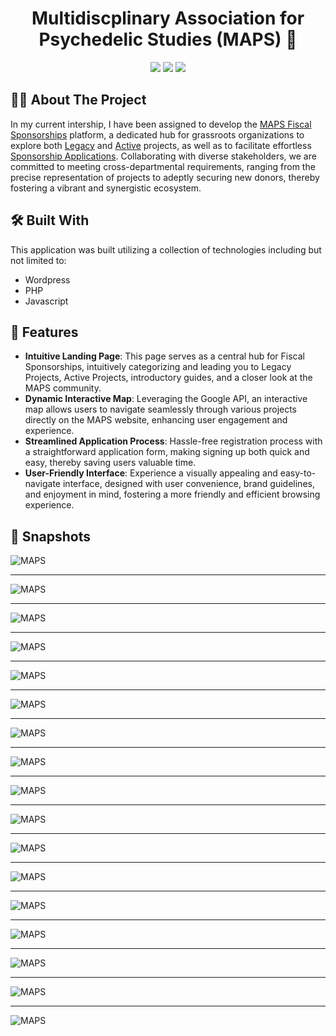 <h1 align="center">Multidiscplinary Association for Psychedelic Studies (MAPS) 🪬</h1>

<p align="center">
<a href="https://github.com/wagertg/Portfolio"><img src="https://img.shields.io/badge/-Back%20to%20Portfolio-grey?style=flat"/></a>
<a href="https://www.linkedin.com/in/traviswager/"><img src="https://img.shields.io/badge/-LinkedIn-blue?style=flat&logo=LinkedIn&logoColor=white"/></a>
<a href="mailto:traviswager@gmail.com"><img src="https://img.shields.io/badge/-Email-c14438?style=flat&logo=Gmail&logoColor=white"/></a>
</p>

## 👨‍💻 About The Project

In my current intership, I have been assigned to develop the [MAPS Fiscal Sponsorships](https://maps.org/fiscal-sponsorships/) platform, a dedicated hub for grassroots organizations to explore both [Legacy](https://maps.org/fiscal-sponsorships/legacy-projects/) and [Active](https://maps.org/fiscal-sponsorships/active-projects/) projects, as well as to facilitate effortless [Sponsorship Applications](https://maps.org/fiscal-sponsorships/get-started/). Collaborating with diverse stakeholders, we are committed to meeting cross-departmental requirements, ranging from the precise representation of projects to adeptly securing new donors, thereby fostering a vibrant and synergistic ecosystem.

## 🛠️ Built With

This application was built utilizing a collection of technologies including but not limited to:

* Wordpress
* PHP
* Javascript


## 📖 Features

* **Intuitive Landing Page**: This page serves as a central hub for Fiscal Sponsorships, intuitively categorizing and leading you to Legacy Projects, Active Projects, introductory guides, and a closer look at the MAPS community.
* **Dynamic Interactive Map**: Leveraging the Google API, an interactive map allows users to navigate seamlessly through various projects directly on the MAPS website, enhancing user engagement and experience.
* **Streamlined Application Process**: Hassle-free registration process with a straightforward application form, making signing up both quick and easy, thereby saving users valuable time.
* **User-Friendly Interface**: Experience a visually appealing and easy-to-navigate interface, designed with user convenience, brand guidelines, and enjoyment in mind, fostering a more friendly and efficient browsing experience.


## 📸 Snapshots

![MAPS](./Screenshots/fiscal-1.jpg)

---

![MAPS](./Screenshots/fiscal-2.jpg)

---

![MAPS](./Screenshots/fiscal-3.jpg)

---

![MAPS](./Screenshots/fiscal-4.jpg)

---

![MAPS](./Screenshots/legacy-1.jpg)

---

![MAPS](./Screenshots/legacy-2.jpg)

---

![MAPS](./Screenshots/legacy-3.jpg)

---

![MAPS](./Screenshots/legacy-4.jpg)

---

![MAPS](./Screenshots/active-1.jpg)

---

![MAPS](./Screenshots/active-2.jpg)

---

![MAPS](./Screenshots/active-3.jpg)

---

![MAPS](./Screenshots/active-4.jpg)

---

![MAPS](./Screenshots/started-1.jpg)

---

![MAPS](./Screenshots/started-2.jpg)

---

![MAPS](./Screenshots/started-3.jpg)

---

![MAPS](./Screenshots/started-4.jpg)


---

![MAPS](./Screenshots/started-5.jpg)
